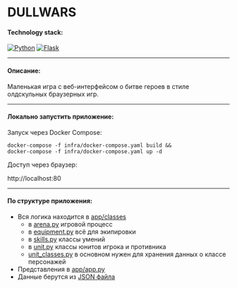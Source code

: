 # DULLWARS

#### Technology stack:
[![Python](https://img.shields.io/badge/python-v3.9-orange)](https://www.python.org/downloads/release/python-394/)
[![Flask](https://img.shields.io/badge/Flask-v2.0.2-blue)](https://flask.palletsprojects.com/en/2.3.x/changes/#version-2-0-2)
___

#### Описание:
Маленькая игра с веб-интерфейсом о битве героев в стиле олдскульных браузерных игр. 
___
#### Локально запустить приложение:

Запуск через Docker Compose:
```shell
docker-compose -f infra/docker-compose.yaml build &&
docker-compose -f infra/docker-compose.yaml up -d
```
Доступ через браузер:

http://localhost:80
___
#### По структуре приложения:

* Вся логика находится в [app/classes](app/classes)
    * в [arena.py](app/classes/arena.py) игровой процесс
    * в [equipment.py](app/classes/equipment.py) всё для экипировки
    * в [skills.py](app/classes/skills.py) классы умений
    * в [unit.py](app/classes/unit.py) классы юнитов игрока и противника
    * [unit_classes.py](app/classes/unit_classes.py) в основном нужен для хранения данных о классе персонажей
* Представления в [app/app.py](app/app.py)
* Данные берутся из [JSON файла](app/data/equipment.json)
